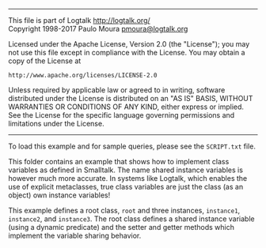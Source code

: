 ________________________________________________________________________

This file is part of Logtalk <http://logtalk.org/>  
Copyright 1998-2017 Paulo Moura <pmoura@logtalk.org>

Licensed under the Apache License, Version 2.0 (the "License");
you may not use this file except in compliance with the License.
You may obtain a copy of the License at

    http://www.apache.org/licenses/LICENSE-2.0

Unless required by applicable law or agreed to in writing, software
distributed under the License is distributed on an "AS IS" BASIS,
WITHOUT WARRANTIES OR CONDITIONS OF ANY KIND, either express or implied.
See the License for the specific language governing permissions and
limitations under the License.
________________________________________________________________________


To load this example and for sample queries, please see the `SCRIPT.txt` file.

This folder contains an example that shows how to implement class variables 
as defined in Smalltalk. The name shared instance variables is however much
more accurate. In systems like Logtalk, which enables the use of explicit 
metaclasses, true class variables are just the class (as an object) own 
instance variables!

This example defines a root class, `root` and three instances, `instance1`, 
`instance2`, and `instance3`. The root class defines a shared instance variable 
(using a dynamic predicate) and the setter and getter methods which implement 
the variable sharing behavior.

